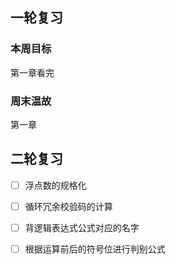 ## 一轮复习

### 本周目标

第一章看完

### 周末温故

第一章

## 二轮复习

- [ ] 浮点数的规格化
- [ ] 循环冗余校验码的计算
- [ ] 背逻辑表达式公式对应的名字
- [ ] 根据运算前后的符号位进行判别公式

